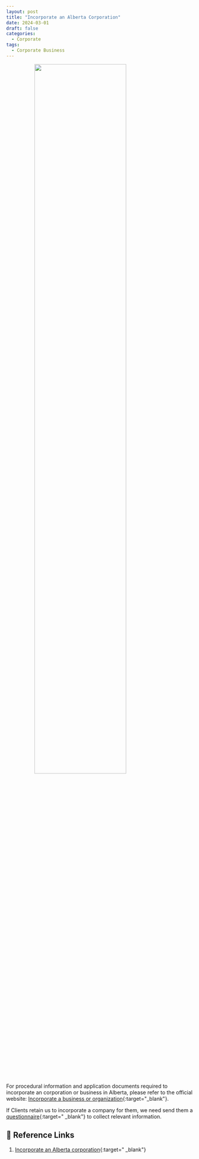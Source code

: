 ```yaml
---
layout: post
title: "Incorporate an Alberta Corporation"
date: 2024-03-01
draft: false
categories:
  - Corporate
tags:
  - Corporate Business
---
```


<a href="https://lh3.googleusercontent.com/pw/AP1GczNixKPhL8cQx3Owvnfb2zxJeCF8QQYFtMB-5fd5bOPk1RgT4a_Yfmj9RAxg6as5o3R0lG5DP_OAkCnJWDFtodcBgVfGIFc1tjJDuJfsGuop7S5tfcA=w2400?source=screenshot.guru"> <img src="https://lh3.googleusercontent.com/pw/AP1GczNixKPhL8cQx3Owvnfb2zxJeCF8QQYFtMB-5fd5bOPk1RgT4a_Yfmj9RAxg6as5o3R0lG5DP_OAkCnJWDFtodcBgVfGIFc1tjJDuJfsGuop7S5tfcA=w600-h315-p-k" style="width: 70%; display: block; margin: 0 auto"/> </a>

<!-- more -->

For procedural information and application documents required to incorporate an corporation or business in Alberta, please refer to the official website: [Incorporate a business or organization](https://www.alberta.ca/incorporate-business-organization){:target="\_blank"}.

If Clients retain us to incorporate a company for them, we need send them a [questionnaire](https://drive.google.com/file/d/1n_4cIH267eGoze3rQUxVV44aN1WwiNTG/view?usp=sharing){:target=" \_blank"} to collect relevant information.

## 🔗 Reference Links

1. [Incorporate an Alberta corporation](https://www.alberta.ca/incorporate-alberta-corporation){:target=" \_blank"}
